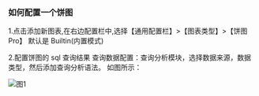 ### 如何配置一个饼图

1.点击添加新图表,在右边配置栏中,选择【通用配置栏】>【图表类型】>【饼图 Pro】
默认是 Builtin(内置模式)

2.配置饼图的 sql 查询结果
查询数据配置：查询分析模块，选择数据来源，数据类型，然后添加查询分析语法。
如图所示：

![图1](/img/src/visulization/piePro/piePro1.png)
